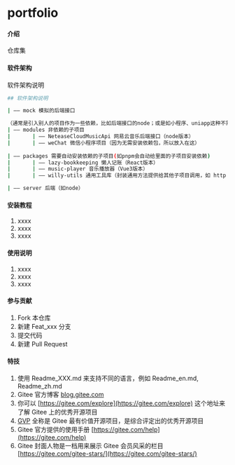 # portfolio

#### 介绍
仓库集

#### 软件架构
软件架构说明

```bash
## 软件架构说明

| —— mock 模拟的后端接口

（通常是引入别人的项目作为一些依赖，比如后端接口的node；或是如小程序、uniapp这种不需要安装依赖的子项目）
| —— modules 非依赖的子项目
|		| —— NeteaseCloudMusicApi 网易云音乐后端接口（node版本）
|		| —— weChat 微信小程序项目（因为无需安装依赖包，所以放入在这）
		
| —— packages 需要自动安装依赖的子项目(如pnpm会自动给里面的子项目安装依赖)
|		| —— lazy-bookkeeping 懒人记账（React版本）
|		| —— music-player 音乐播放器（Vue3版本）
|		| —— willy-utils 通用工具库（封装通用方法提供给其他子项目调用，如 http 请求）

| —— server 后端（如node）
```




#### 安装教程

1.  xxxx
2.  xxxx
3.  xxxx

#### 使用说明

1.  xxxx
2.  xxxx
3.  xxxx

#### 参与贡献

1.  Fork 本仓库
2.  新建 Feat_xxx 分支
3.  提交代码
4.  新建 Pull Request


#### 特技

1.  使用 Readme\_XXX.md 来支持不同的语言，例如 Readme\_en.md, Readme\_zh.md
2.  Gitee 官方博客 [blog.gitee.com](https://blog.gitee.com)
3.  你可以 [https://gitee.com/explore](https://gitee.com/explore) 这个地址来了解 Gitee 上的优秀开源项目
4.  [GVP](https://gitee.com/gvp) 全称是 Gitee 最有价值开源项目，是综合评定出的优秀开源项目
5.  Gitee 官方提供的使用手册 [https://gitee.com/help](https://gitee.com/help)
6.  Gitee 封面人物是一档用来展示 Gitee 会员风采的栏目 [https://gitee.com/gitee-stars/](https://gitee.com/gitee-stars/)
